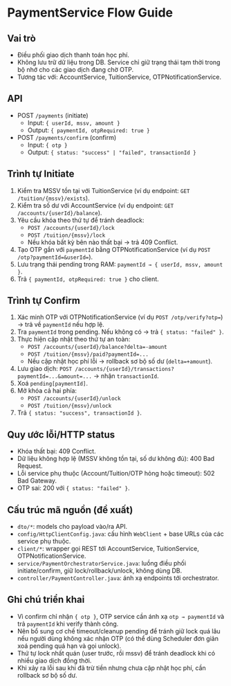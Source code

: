 # PaymentService Flow Guide

## Vai trò
- Điều phối giao dịch thanh toán học phí.
- Không lưu trữ dữ liệu trong DB. Service chỉ giữ trạng thái tạm thời trong bộ nhớ cho các giao dịch đang chờ OTP.
- Tương tác với: AccountService, TuitionService, OTPNotificationService.

## API
- POST `/payments` (initiate)
  - Input: `{ userId, mssv, amount }`
  - Output: `{ paymentId, otpRequired: true }`
- POST `/payments/confirm` (confirm)
  - Input: `{ otp }`
  - Output: `{ status: "success" | "failed", transactionId }`

## Trình tự Initiate
1. Kiểm tra MSSV tồn tại với TuitionService (ví dụ endpoint: `GET /tuition/{mssv}/exists`).
2. Kiểm tra số dư với AccountService (ví dụ endpoint: `GET /accounts/{userId}/balance`).
3. Yêu cầu khóa theo thứ tự để tránh deadlock:
   - `POST /accounts/{userId}/lock`
   - `POST /tuition/{mssv}/lock`
   - Nếu khóa bất kỳ bên nào thất bại → trả 409 Conflict.
4. Tạo OTP gắn với `paymentId` bằng OTPNotificationService (ví dụ `POST /otp?paymentId=&userId=`).
5. Lưu trạng thái pending trong RAM: `paymentId → { userId, mssv, amount }`.
6. Trả `{ paymentId, otpRequired: true }` cho client.

## Trình tự Confirm
1. Xác minh OTP với OTPNotificationService (ví dụ `POST /otp/verify?otp=`) → trả về `paymentId` nếu hợp lệ.
2. Tra `paymentId` trong pending. Nếu không có → trả `{ status: "failed" }`.
3. Thực hiện cập nhật theo thứ tự an toàn:
   - `POST /accounts/{userId}/balance?delta=-amount`
   - `POST /tuition/{mssv}/paid?paymentId=...`
   - Nếu cập nhật học phí lỗi → rollback sơ bộ số dư (`delta=+amount`).
4. Lưu giao dịch: `POST /accounts/{userId}/transactions?paymentId=...&amount=...` → nhận `transactionId`.
5. Xoá `pending[paymentId]`.
6. Mở khóa cả hai phía:
   - `POST /accounts/{userId}/unlock`
   - `POST /tuition/{mssv}/unlock`
7. Trả `{ status: "success", transactionId }`.

## Quy ước lỗi/HTTP status
- Khóa thất bại: 409 Conflict.
- Dữ liệu không hợp lệ (MSSV không tồn tại, số dư không đủ): 400 Bad Request.
- Lỗi service phụ thuộc (Account/Tuition/OTP hỏng hoặc timeout): 502 Bad Gateway.
- OTP sai: 200 với `{ status: "failed" }`.

## Cấu trúc mã nguồn (đề xuất)
- `dto/*`: models cho payload vào/ra API.
- `config/HttpClientConfig.java`: cấu hình `WebClient` + base URLs của các service phụ thuộc.
- `client/*`: wrapper gọi REST tới AccountService, TuitionService, OTPNotificationService.
- `service/PaymentOrchestratorService.java`: luồng điều phối initiate/confirm, giữ lock/rollback/unlock, không dùng DB.
- `controller/PaymentController.java`: ánh xạ endpoints tới orchestrator.

## Ghi chú triển khai
- Vì confirm chỉ nhận `{ otp }`, OTP service cần ánh xạ `otp → paymentId` và trả `paymentId` khi verify thành công.
- Nên bổ sung cơ chế timeout/cleanup pending để tránh giữ lock quá lâu nếu người dùng không xác nhận OTP (có thể dùng Scheduler đơn giản xoá pending quá hạn và gọi unlock).
- Thứ tự lock nhất quán (user trước, rồi mssv) để tránh deadlock khi có nhiều giao dịch đồng thời.
- Khi xảy ra lỗi sau khi đã trừ tiền nhưng chưa cập nhật học phí, cần rollback sơ bộ số dư.



